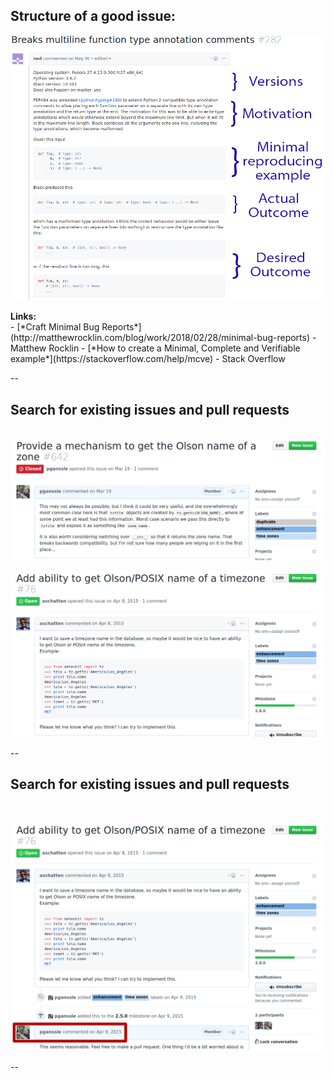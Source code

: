 ## Structure of a good issue:

<img src="images/good-issues/issue-structure.png"
     alt="Breakdown of issue #282 from github.com/ambv/black"
     id="ghscreenshot"
     />

<div style="text-align:left"><b>Links:</b></div>
- [*Craft Minimal Bug Reports*](http://matthewrocklin.com/blog/work/2018/02/28/minimal-bug-reports) - Matthew Rocklin
- [*How to create a Minimal, Complete and Verifiable example*](https://stackoverflow.com/help/mcve) - Stack Overflow

--

## Search for existing issues and pull requests
<br/>
<img src="images/good-issues/pg-du-dupe-issue.png"
     alt="pganssle raises an issue on dateutil"
     id="ghscreenshot"
     />

<img src="images/good-issues/as-du-tzname-issue.png"
     alt="The same issue, but raised much earlier by a different person"
     id="ghscreenshot"
     /> <fragment/>

--

## Search for existing issues and pull requests
<br/>

<img src="images/good-issues/as-du-tzname-issue-pg-response.png"
     alt="The full issue, showing that pganssle responded on that issue!"
     id="ghscreenshot" />

--

